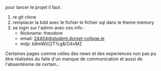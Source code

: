 pour lancer le projet il faut :

1) re git clone
2) remplacer la bdd avec le fichier le fichier sql dans le theme memory
3) se login sur l'admin avec ces info :
    - Nickname: theodore
    - email: 24404@student.dorset-college.ie
    - mdp: b9mW)l(2T%g&!O4vMZ


Certaines pages comme celles des news et des experiences non pas pu être réalisées du faite d'un manque de communication et aussi de l'absentéisme de certain...
